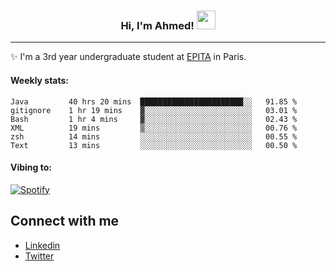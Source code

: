 <!-- Heading -->
<h3 align="center"> Hi, I'm Ahmed! <img src = "https://raw.githubusercontent.com/MartinHeinz/MartinHeinz/master/wave.gif" width = 30px></h3>

<!-- About section -->
---
✨ I'm a 3rd year undergraduate student at <a href="https://www.epita.fr/en/">EPITA</a> in Paris.

<h4 align ="left"> Weekly stats: </h4>

<!--START_SECTION:waka-->

```text
Java         40 hrs 20 mins  ███████████████████████░░   91.85 %
gitignore    1 hr 19 mins    ▓░░░░░░░░░░░░░░░░░░░░░░░░   03.01 %
Bash         1 hr 4 mins     ▓░░░░░░░░░░░░░░░░░░░░░░░░   02.43 %
XML          19 mins         ▒░░░░░░░░░░░░░░░░░░░░░░░░   00.76 %
zsh          14 mins         ░░░░░░░░░░░░░░░░░░░░░░░░░   00.55 %
Text         13 mins         ░░░░░░░░░░░░░░░░░░░░░░░░░   00.50 %
```

<!--END_SECTION:waka-->

<!-- [![Ahmed's GitHub stats](https://github-readme-stats.vercel.app/api?username=ahmedhassayoune)](https://github.com/anuraghazra/github-readme-stats) -->

<h4 align ="left">Vibing to:</h4>

[![Spotify](https://novatorem-ten-lyart.vercel.app/api/spotify)](https://open.spotify.com/user/31knevkvll66tzc3gqtoi6ngjbre)

<!-- Connect section -->

## Connect with me
  * <a href="https://www.linkedin.com/in/ahmed-hassayoune-6a10ba251/">Linkedin</a>
  * <a href="https://twitter.com/Ahmedhassaaa">Twitter</a>

<!-- Connect section: END -->
